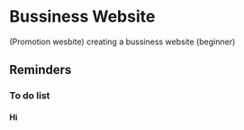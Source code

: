 # Bussiness Website 
(Promotion wesbite)
 creating a bussiness website (beginner)


## Reminders


### To do list



#### Hi